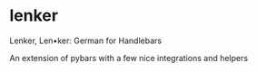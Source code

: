 lenker
======

Lenker, Len•ker: German for Handlebars

An extension of pybars with a few nice integrations and helpers
